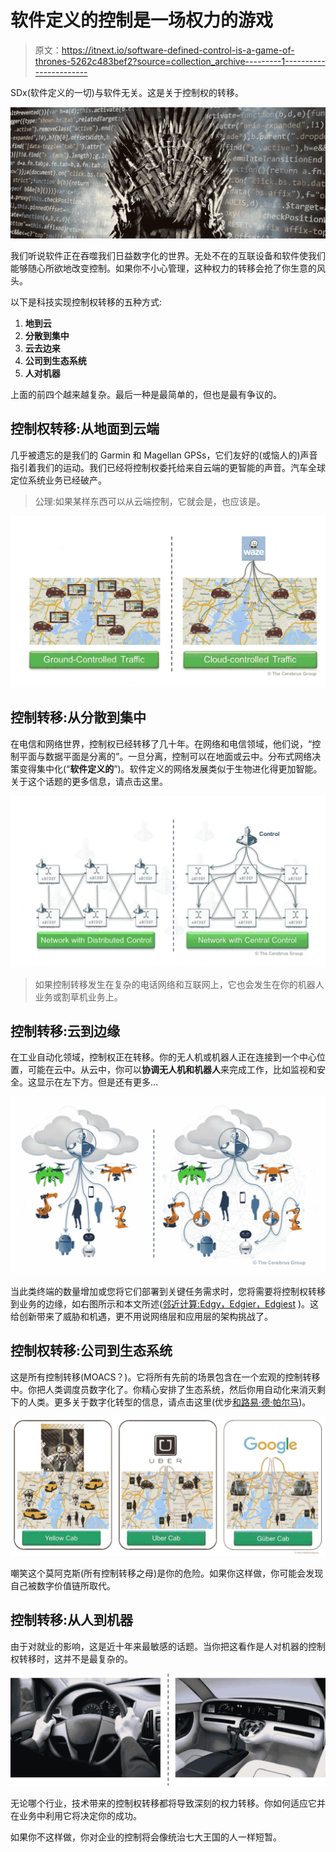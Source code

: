 # 软件定义的控制是一场权力的游戏

> 原文：<https://itnext.io/software-defined-control-is-a-game-of-thrones-5262c483bef2?source=collection_archive---------1----------------------->

SDx(软件定义的一切)与软件无关。这是关于控制权的转移。

![](img/ed48f5889c5f9832085303764c9f2bc6.png)

我们听说软件正在吞噬我们日益数字化的世界。无处不在的互联设备和软件使我们能够随心所欲地改变控制。如果你不小心管理，这种权力的转移会抢了你生意的风头。

以下是科技实现控制权转移的五种方式:

1.  **地到云**
2.  **分散到集中**
3.  **云去边来**
4.  **公司到生态系统**
5.  **人对机器**

上面的前四个越来越复杂。最后一种是最简单的，但也是最有争议的。

## 控制权转移:从地面到云端

几乎被遗忘的是我们的 Garmin 和 Magellan GPSs，它们友好的(或恼人的)声音指引着我们的运动。我们已经将控制权委托给来自云端的更智能的声音。汽车全球定位系统业务已经破产。

> 公理:如果某样东西可以从云端控制，它就会是，也应该是。

![](img/50f15a30efd21f367c1758940b51d5b8.png)

## 控制转移:从分散到集中

在电信和网络世界，控制权已经转移了几十年。在网络和电信领域，他们说，“控制平面与数据平面是分离的”。一旦分离，控制可以在地面或云中。分布式网络决策变得集中化(“**软件定义的**”)。软件定义的网络发展类似于生物进化得更加智能。关于这个话题的更多信息，请点击这里。

![](img/d4c5366e62262c4bb9abd2030aeacedb.png)

> 如果控制转移发生在复杂的电话网络和互联网上，它也会发生在你的机器人业务或割草机业务上。

## 控制转移:云到边缘

在工业自动化领域，控制权正在转移。你的无人机或机器人正在连接到一个中心位置，可能在云中。从云中，你可以**协调无人机和机器人**来完成工作，比如监视和安全。这显示在左下方。但是还有更多…

![](img/37991b136d34f3fbf4c4f36e80771ab4.png)

当此类终端的数量增加或您将它们部署到关键任务需求时，您将需要将控制权转移到业务的边缘，如右图所示和本文所述([邻近计算:Edgy，Edgier，Edgiest](https://medium.com/iotforall/whats-proximity-computing-4b713ecf3666) )。这给创新带来了威胁和机遇，更不用说网络层和应用层的架构挑战了。

## 控制权转移:公司到生态系统

这是所有控制转移(MOACS？)。它将所有先前的场景包含在一个宏观的控制转移中。你把人类调度员数字化了。你精心安排了生态系统，然后你用自动化来消灭剩下的人类。更多关于数字化转型的信息，请点击这里(优步[和路易·德·帕尔马](https://goo.gl/0XJSj6))。

![](img/e2252a4382f9c0d49e1fbed747cf62d2.png)

嘲笑这个莫阿克斯(所有控制转移之母)是你的危险。如果你这样做，你可能会发现自己被数字价值链所取代。

## 控制转移:从人到机器

由于对就业的影响，这是近十年来最敏感的话题。当你把这看作是人对机器的控制权转移时，这并不是最复杂的。

![](img/8dcf835520a5d277e3a26c508f21c8ab.png)

无论哪个行业，技术带来的控制权转移都将导致深刻的权力转移。你如何适应它并在业务中利用它将决定你的成功。

如果你不这样做，你对企业的控制将会像统治七大王国的人一样短暂。